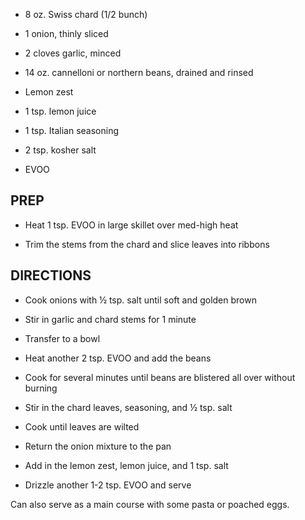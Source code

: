 - 8 oz. Swiss chard (1/2 bunch)

- 1 onion, thinly sliced

- 2 cloves garlic, minced

- 14 oz. cannelloni or northern beans, drained and rinsed

- Lemon zest

- 1 tsp. lemon juice

- 1 tsp. Italian seasoning

- 2 tsp. kosher salt

- EVOO

## PREP

- Heat 1 tsp. EVOO in large skillet over med-high heat

- Trim the stems from the chard and slice leaves into ribbons

## DIRECTIONS

- Cook onions with ½ tsp. salt until soft and golden brown

- Stir in garlic and chard stems for 1 minute

- Transfer to a bowl

- Heat another 2 tsp. EVOO and add the beans

- Cook for several minutes until beans are blistered all over without
    burning

- Stir in the chard leaves, seasoning, and ½ tsp. salt

- Cook until leaves are wilted

- Return the onion mixture to the pan

- Add in the lemon zest, lemon juice, and 1 tsp. salt

- Drizzle another 1-2 tsp. EVOO and serve

Can also serve as a main course with some pasta or poached eggs.
